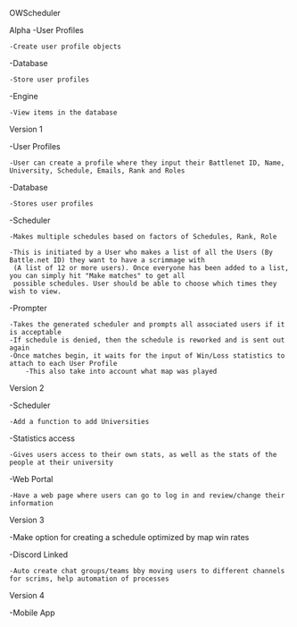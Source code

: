 OWScheduler

Alpha
-User Profiles

    -Create user profile objects
    
-Database

    -Store user profiles
-Engine

    -View items in the database

Version 1

-User Profiles

    -User can create a profile where they input their Battlenet ID, Name, University, Schedule, Emails, Rank and Roles
-Database

    -Stores user profiles
-Scheduler

    -Makes multiple schedules based on factors of Schedules, Rank, Role
    
    -This is initiated by a User who makes a list of all the Users (By Battle.net ID) they want to have a scrimmage with
     (A list of 12 or more users). Once everyone has been added to a list, you can simply hit "Make matches" to get all
     possible schedules. User should be able to choose which times they wish to view.
     
-Prompter

    -Takes the generated scheduler and prompts all associated users if it is acceptable
    -If schedule is denied, then the schedule is reworked and is sent out again
    -Once matches begin, it waits for the input of Win/Loss statistics to attach to each User Profile
        -This also take into account what map was played

Version 2

-Scheduler

    -Add a function to add Universities
    
-Statistics access

    -Gives users access to their own stats, as well as the stats of the people at their university
    
-Web Portal

    -Have a web page where users can go to log in and review/change their information

Version 3

-Make option for creating a schedule optimized by map win rates

-Discord Linked

    -Auto create chat groups/teams bby moving users to different channels for scrims, help automation of processes

Version 4

-Mobile App

